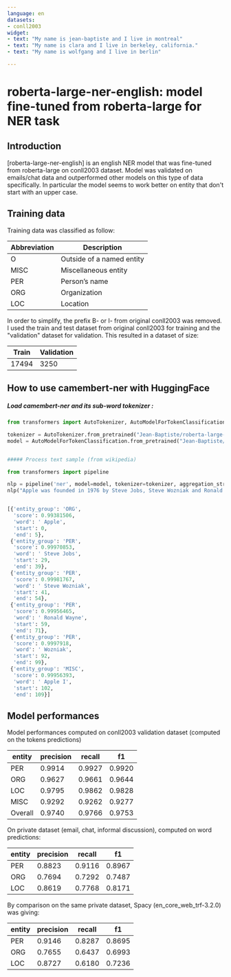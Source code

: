 ```yaml
---
language: en
datasets:
- conll2003
widget:
- text: "My name is jean-baptiste and I live in montreal"
- text: "My name is clara and I live in berkeley, california."
- text: "My name is wolfgang and I live in berlin"

---
```


# roberta-large-ner-english: model fine-tuned from roberta-large for NER task

## Introduction

[roberta-large-ner-english] is an english NER model that was fine-tuned from roberta-large on conll2003 dataset. 
Model was validated on emails/chat data and outperformed other models on this type of data specifically. 
In particular the model seems to work better on entity that don't start with an upper case.


## Training data

Training data was classified as follow:

Abbreviation|Description
-|-
O |Outside of a named entity
MISC |Miscellaneous entity
PER |Person’s name
ORG |Organization
LOC |Location

In order to simplify, the prefix B- or I- from original conll2003 was removed.
I used the train and test dataset from original conll2003 for training and the "validation" dataset for validation. This resulted in a dataset of size:

Train | Validation 
-|-
17494 | 3250

## How to use camembert-ner with HuggingFace

##### Load camembert-ner and its sub-word tokenizer :

```python
from transformers import AutoTokenizer, AutoModelForTokenClassification

tokenizer = AutoTokenizer.from_pretrained("Jean-Baptiste/roberta-large-ner-english")
model = AutoModelForTokenClassification.from_pretrained("Jean-Baptiste/roberta-large-ner-english")


##### Process text sample (from wikipedia)

from transformers import pipeline

nlp = pipeline('ner', model=model, tokenizer=tokenizer, aggregation_strategy="simple")
nlp("Apple was founded in 1976 by Steve Jobs, Steve Wozniak and Ronald Wayne to develop and sell Wozniak's Apple I personal computer")


[{'entity_group': 'ORG',
  'score': 0.99381506,
  'word': ' Apple',
  'start': 0,
  'end': 5},
 {'entity_group': 'PER',
  'score': 0.99970853,
  'word': ' Steve Jobs',
  'start': 29,
  'end': 39},
 {'entity_group': 'PER',
  'score': 0.99981767,
  'word': ' Steve Wozniak',
  'start': 41,
  'end': 54},
 {'entity_group': 'PER',
  'score': 0.99956465,
  'word': ' Ronald Wayne',
  'start': 59,
  'end': 71},
 {'entity_group': 'PER',
  'score': 0.9997918,
  'word': ' Wozniak',
  'start': 92,
  'end': 99},
 {'entity_group': 'MISC',
  'score': 0.99956393,
  'word': ' Apple I',
  'start': 102,
  'end': 109}]
```


## Model performances 

Model performances computed on conll2003 validation dataset (computed on the tokens predictions)

entity|precision|recall|f1
-|-|-|-
PER|0.9914|0.9927|0.9920 
ORG|0.9627|0.9661|0.9644
LOC|0.9795|0.9862|0.9828
MISC|0.9292|0.9262|0.9277
Overall|0.9740|0.9766|0.9753


On private dataset (email, chat, informal discussion), computed on word predictions:

entity|precision|recall|f1
-|-|-|-
PER|0.8823|0.9116|0.8967
ORG|0.7694|0.7292|0.7487
LOC|0.8619|0.7768|0.8171

By comparison on the same private dataset, Spacy (en_core_web_trf-3.2.0) was giving:

entity|precision|recall|f1
-|-|-|-
PER|0.9146|0.8287|0.8695
ORG|0.7655|0.6437|0.6993
LOC|0.8727|0.6180|0.7236



